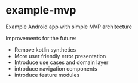 # example-mvp
Example Android app with simple MVP architecture

Improvements for the future:
- Remove kotlin synthetics
- More user friendly error presentation
- Introduce use cases and domain layer
- introduce navigation components
- introduce feature modules